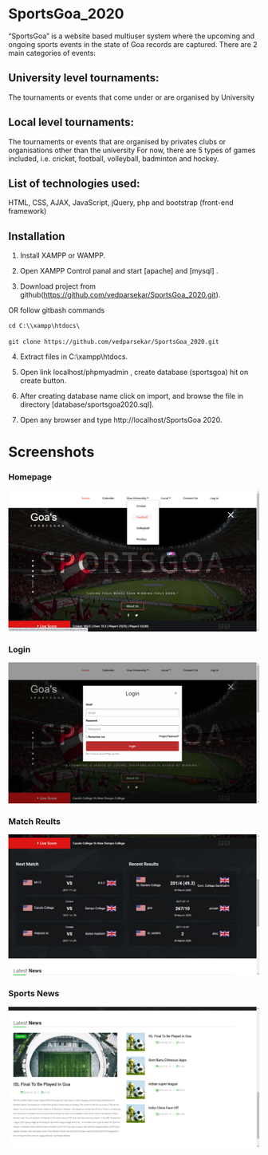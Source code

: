 # SportsGoa_2020
“SportsGoa” is a website based multiuser system where the upcoming and ongoing sports events in the state of Goa records are captured. There are 2 main categories of events:

## University level tournaments:
The tournaments or events that come under or are organised by University

## Local level tournaments:
The tournaments or events that are organised by privates clubs or organisations other than the university
For now, there are 5 types of games included, i.e. cricket, football, volleyball, badminton and hockey.


## List of technologies used:
HTML, CSS, AJAX, JavaScript, jQuery, php and bootstrap (front-end framework)


## Installation

1. Install XAMPP or WAMPP.

2. Open XAMPP Control panal and start [apache] and [mysql] .

3. Download project from github(https://github.com/vedparsekar/SportsGoa_2020.git).
 
 OR follow gitbash commands

    cd C:\\xampp\htdocs\

    git clone https://github.com/vedparsekar/SportsGoa_2020.git 

4. Extract files in C:\\xampp\htdocs\.

5. Open link localhost/phpmyadmin , create database (sportsgoa) hit on create button.

8. After creating database name click on import, and browse the file in directory [database/sportsgoa2020.sql].

10. Open any browser and type http://localhost/SportsGoa 2020.


# Screenshots

### Homepage
![Homepage](https://github.com/vedparsekar/SportsGoa_2020/blob/master/screenshots/homepage.png)

### Login
![Homepage login](https://github.com/vedparsekar/SportsGoa_2020/blob/master/screenshots/login.png)

### Match Reults
![Match](https://github.com/vedparsekar/SportsGoa_2020/blob/master/screenshots/matches.png)

### Sports News
![News](https://github.com/vedparsekar/SportsGoa_2020/blob/master/screenshots/news.png)